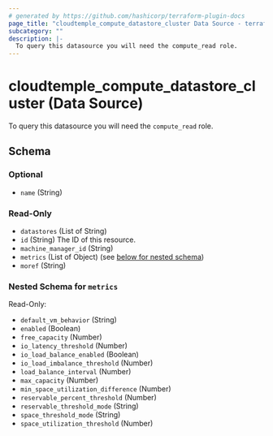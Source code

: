 ```yaml
---
# generated by https://github.com/hashicorp/terraform-plugin-docs
page_title: "cloudtemple_compute_datastore_cluster Data Source - terraform-provider-cloudtemple"
subcategory: ""
description: |-
  To query this datasource you will need the compute_read role.
---
```


# cloudtemple_compute_datastore_cluster (Data Source)

To query this datasource you will need the `compute_read` role.



<!-- schema generated by tfplugindocs -->
## Schema

### Optional

- `name` (String)

### Read-Only

- `datastores` (List of String)
- `id` (String) The ID of this resource.
- `machine_manager_id` (String)
- `metrics` (List of Object) (see [below for nested schema](#nestedatt--metrics))
- `moref` (String)

<a id="nestedatt--metrics"></a>
### Nested Schema for `metrics`

Read-Only:

- `default_vm_behavior` (String)
- `enabled` (Boolean)
- `free_capacity` (Number)
- `io_latency_threshold` (Number)
- `io_load_balance_enabled` (Boolean)
- `io_load_imbalance_threshold` (Number)
- `load_balance_interval` (Number)
- `max_capacity` (Number)
- `min_space_utilization_difference` (Number)
- `reservable_percent_threshold` (Number)
- `reservable_threshold_mode` (String)
- `space_threshold_mode` (String)
- `space_utilization_threshold` (Number)



